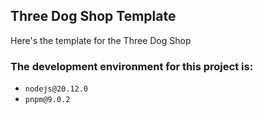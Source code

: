 ## Three Dog Shop Template

Here's the template for the Three Dog Shop

### The development environment for this project is: 

- ```nodejs@20.12.0```
- ```pnpm@9.0.2```
